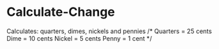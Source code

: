 # Calculate-Change
Calculates: quarters, dimes, nickels and pennies
/*
Quarters = 25 cents
 Dime = 10 cents
 Nickel = 5 cents
 Penny = 1 cent
*/

